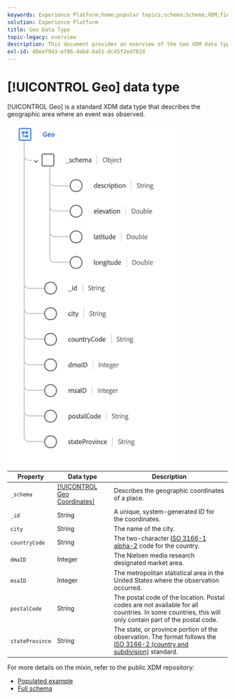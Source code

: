 ```yaml
---
keywords: Experience Platform;home;popular topics;schema;Schema;XDM;fields;schemas;Schemas;geo;datatype;data-type;data type;
solution: Experience Platform
title: Geo Data Type
topic-legacy: overview
description: This document provides an overview of the Geo XDM data type.
exl-id: d0eef943-ef86-4abd-8a51-dc45f2ed782d
---
```

# [!UICONTROL Geo] data type

[!UICONTROL Geo] is a standard XDM data type that describes the geographic area where an event was observed.

<img src='../images/data-types/geo.png' width=400 /><br />

| Property | Data type | Description |
| --- | --- | --- |
| `_schema` | [[!UICONTROL Geo Coordinates]](./geo-coordinates.md) | Describes the geographic coordinates of a place. |
| `_id` | String | A unique, system-generated ID for the coordinates. |
| `city` | String | The name of the city. |
| `countryCode` | String | The two-character <a href="https://datahub.io/core/country-list">ISO 3166-1 alpha-2</a> code for the country. |
| `dmaID` | Integer | The Nielsen media research designated market area. |
| `msaID` | Integer | The metropolitan statistical area in the United States where the observation occurred. |
| `postalCode` | String | The postal code of the location. Postal codes are not available for all countries. In some countries, this will only contain part of the postal code. |
| `stateProvince` | String | The state, or province portion of the observation. The format follows the [ISO 3166-2 (country and subdivision)](http://www.unece.org/cefact/locode/subdivisions.html) standard. |

For more details on the mixin, refer to the public XDM repository:

* [Populated example](https://github.com/adobe/xdm/blob/master/components/datatypes/geo.example.1.json)
* [Full schema](https://github.com/adobe/xdm/blob/master/components/datatypes/geo.schema.json)
